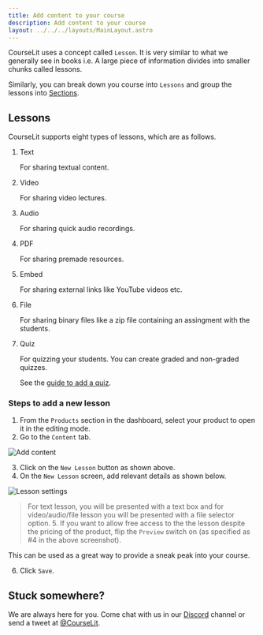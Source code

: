 ```yaml
---
title: Add content to your course
description: Add content to your course
layout: ../../../layouts/MainLayout.astro
---
```


CourseLit uses a concept called `Lesson`. It is very similar to what we generally see in books i.e. A large piece of information divides into smaller chunks called lessons.

Similarly, you can break down you course into `Lessons` and group the lessons into [Sections](/en/products/section).

## Lessons

CourseLit supports eight types of lessons, which are as follows.

1. Text

    For sharing textual content.

2. Video

    For sharing video lectures.

3. Audio

    For sharing quick audio recordings.

4. PDF

    For sharing premade resources.

5. Embed

    For sharing external links like YouTube videos etc.

6. File

    For sharing binary files like a zip file containing an assingment with the students.

7. Quiz

    For quizzing your students. You can create graded and non-graded quizzes.

    See the [guide to add a quiz](/en/lessons/add-quiz).

### Steps to add a new lesson

1. From the `Products` section in the dashboard, select your product to open it in the editing mode.
2. Go to the `Content` tab.

![Add content](/assets/courses/add-content.png)

3. Click on the `New Lesson` button as shown above.
4. On the `New Lesson` screen, add relevant details as shown below.

![Lesson settings](/assets/courses/lesson-settings.png)

> For text lesson, you will be presented with a text box and for video/audio/file lesson you will be presented with a file selector option. 5. If you want to allow free access to the the lesson despite the pricing of the product, flip the `Preview` switch on (as specified as #4 in the above screenshot).

This can be used as a great way to provide a sneak peak into your course.

6. Click `Save`.

## Stuck somewhere?

We are always here for you. Come chat with us in our <a href="https://discord.com/invite/GR4bQsN" target="_blank">Discord</a> channel or send a tweet at <a href="https://twitter.com/courselit" target="_blank">@CourseLit</a>.
